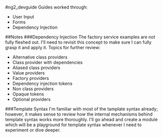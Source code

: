 #ng2_devguide
Guides worked through: 
* User Input
* Forms
* Dependency Injection

##Notes
###Dependency Injection
The factory service examples are not fully fleshed out. I'll need to revisit this concept to make sure I can fully grasp it and apply it. 
Topics for further review: 
* Alternative class providers
* Class provider with dependencies
* Aliased class providers
* Value providers
* Factory providers
* Dependency injection tokens
* Non class providers
* Opaque tokens
* Optional providers

###Template Syntax
I'm familiar with most of the tamplate syntax already; however, it makes sense to review how the internal mechanisms behind template syntax works more thoroughly. I'll go ahead and create a module which will be a playground for template syntax whenever I need to experiment or dive deeper.